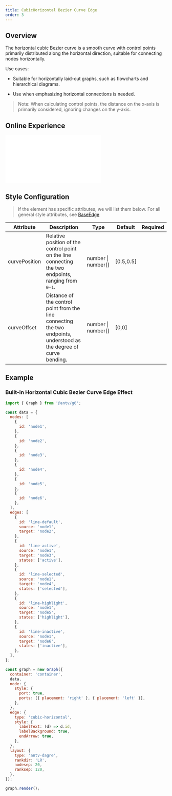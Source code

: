 ```yaml
---
title: CubicHorizontal Bezier Curve Edge
order: 3
---
```


## Overview

The horizontal cubic Bezier curve is a smooth curve with control points primarily distributed along the horizontal direction, suitable for connecting nodes horizontally.

Use cases:

- Suitable for horizontally laid-out graphs, such as flowcharts and hierarchical diagrams.

- Use when emphasizing horizontal connections is needed.

> Note: When calculating control points, the distance on the x-axis is primarily considered, ignoring changes on the y-axis.

## Online Experience

<embed src="@/common/api/elements/edges/cubic-horizontal.md"></embed>

## Style Configuration

> If the element has specific attributes, we will list them below. For all general style attributes, see [BaseEdge](/en/manual/element/edge/base-edge)

| Attribute     | Description                                                                                                          | Type                   | Default   | Required |
| ------------- | -------------------------------------------------------------------------------------------------------------------- | ---------------------- | --------- | -------- |
| curvePosition | Relative position of the control point on the line connecting the two endpoints, ranging from `0-1`.                 | number &#124; number[] | [0.5,0.5] |          |
| curveOffset   | Distance of the control point from the line connecting the two endpoints, understood as the degree of curve bending. | number &#124; number[] | [0,0]     |          |

## Example

### Built-in Horizontal Cubic Bezier Curve Edge Effect

```js | ob { inject: true }
import { Graph } from '@antv/g6';

const data = {
  nodes: [
    {
      id: 'node1',
    },
    {
      id: 'node2',
    },
    {
      id: 'node3',
    },
    {
      id: 'node4',
    },
    {
      id: 'node5',
    },
    {
      id: 'node6',
    },
  ],
  edges: [
    {
      id: 'line-default',
      source: 'node1',
      target: 'node2',
    },
    {
      id: 'line-active',
      source: 'node1',
      target: 'node3',
      states: ['active'],
    },
    {
      id: 'line-selected',
      source: 'node1',
      target: 'node4',
      states: ['selected'],
    },
    {
      id: 'line-highlight',
      source: 'node1',
      target: 'node5',
      states: ['highlight'],
    },
    {
      id: 'line-inactive',
      source: 'node1',
      target: 'node6',
      states: ['inactive'],
    },
  ],
};

const graph = new Graph({
  container: 'container',
  data,
  node: {
    style: {
      port: true,
      ports: [{ placement: 'right' }, { placement: 'left' }],
    },
  },
  edge: {
    type: 'cubic-horizontal',
    style: {
      labelText: (d) => d.id,
      labelBackground: true,
      endArrow: true,
    },
  },
  layout: {
    type: 'antv-dagre',
    rankdir: 'LR',
    nodesep: 20,
    ranksep: 120,
  },
});

graph.render();
```

